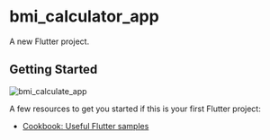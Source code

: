 # bmi_calculator_app

A new Flutter project.

## Getting Started

![bmi_calculate_app](https://user-images.githubusercontent.com/115084566/195292916-d3aeafe1-66fd-4dda-8630-99495b138865.png)


A few resources to get you started if this is your first Flutter project:


- [Cookbook: Useful Flutter samples](https://docs.flutter.dev/cookbook)
